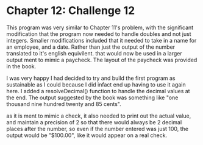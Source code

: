 Chapter 12: Challenge 12
=====

This program was very similar to Chapter 11's problem, with the significant modification that the program now needed to handle doubles and not just integers. Smaller modifications included that it needed to take in a name for an employee, and a date. Rather than just the output of the number translated to it's english equivilent. that would now be used in a larger output ment to mimic a paycheck. The layout of the paycheck was provided in the book.

I was very happy I had decided to try and build the first program as sustainable as I could because I did infact end up having to use it again here. I added a resolveDecimal() function to handle the decimal values at the end. The output suggested by the book was something like
"one thousand nine hundred twenty and 85 cents".

as it is ment to mimic a check, it also needed to print out the actual value, and maintain a precision of 2 so that there would always be 2 decimal places after the number, so even if the number entered was just 100, the output would be "$100.00", like it would appear on a real check.